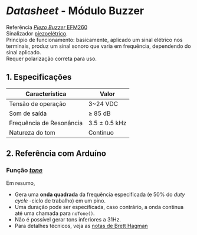 # *Datasheet* - Módulo Buzzer
Referência [*Piezo Buzzer* EFM260](https://pdf1.alldatasheet.com/datasheet-pdf/view/234280/FORYARD/EFM-260.html)  
Sinalizador [piezoelétrico](https://pt.wikipedia.org/wiki/Piezoeletricidade).   
Princípio de funcionamento: basicamente, aplicado um sinal elétrico nos terminais, produz um sinal sonoro que varia em frequência, dependendo do sinal aplicado.  
Requer polarização correta para uso.

## 1. Especificações

| Característica | Valor |
| - | - |
| Tensão de operação | 3~24 VDC |
| Som de saída | ≥ 85 dB | 
| Frequência de Resonância | 3.5 ± 0.5 kHz | 
| Natureza do tom | Contínuo | 

## 2. Referência com Arduíno
### Função [*tone*](https://www.arduino.cc/reference/en/language/functions/advanced-io/tone/)  
Em resumo,  
- Gera uma **onda quadrada** da frequência especificada (e 50% do *duty cycle* -ciclo de trabalho) em um pino.  
- Uma duração pode ser especificada, caso contrário, a onda continua até uma chamada para `noTone()`.   
- Não é possível gerar tons inferiores a 31Hz. 
- Para detalhes técnicos, veja as [notas de Brett Hagman](https://github.com/bhagman/Tone#ugly-details)

